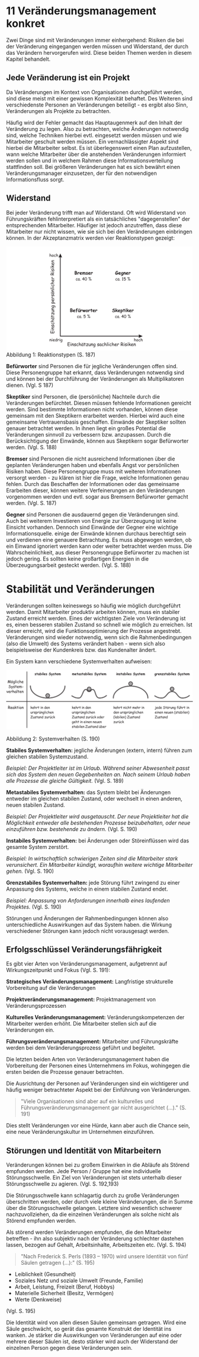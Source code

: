 # 11 Veränderungsmanagement konkret

Zwei Dinge sind mit Veränderungen immer einhergehend: Risiken die bei der Veränderung eingegangen werden müssen und Widerstand, der durch das Verändern hervorgerufen wird. Diese beiden Themen werden in diesem Kapitel behandelt.

## Jede Veränderung ist ein Projekt

Da Veränderungen im Kontext von Organisationen durchgeführt werden, sind diese meist mit einer gewissen Komplexität behaftet. Des Weiteren sind verschiedenste Personen an Veränderungen beteiligt - es ergibt also Sinn, Veränderungen als Projekte zu betrachten.

Häufig wird der Fehler gemacht das Hauptaugenmerk auf den Inhalt der Veränderung zu legen. Also zu betrachten, welche Änderungen notwendig sind, welche Techniken hierbei evtl. eingesetzt werden müssen und wie Mitarbeiter geschult werden müssen. Ein vernachlässigter Aspekt sind hierbei die Mitarbeiter selbst. Es ist überlegenswert einen Plan aufzustellen, wann welche Mitarbeiter über die anstehenden Veränderungen informiert werden sollen und in welchem Rahmen diese Informationsverteilung stattfinden soll. Bei größeren Veränderungen hat es sich bewährt einen Veränderungsmanager einzusetzen, der für den notwendigen Informationsfluss sorgt.

## Widerstand

Bei jeder Veränderung trifft man auf Widerstand. Oft wird Widerstand von Führungskräften fehlinterpretiert als ein tatsächliches "dagegenstellen" der entsprechenden Mitarbeiter. Häufiger ist jedoch anzutreffen, dass diese Mitarbeiter nur nicht wissen, wie sie sich bei den Veränderungen einbringen können. In der Akzeptanzmatrix werden vier Reaktionstypen gezeigt:

![](/assets/Reaktionstypen.PNG)Abbildung 1: Reaktionstypen \(S. 187\)

**Befürworter** sind Personen die für jegliche Veränderungen offen sind. Diese Personengruppe hat erkannt, dass Veränderungen notwendig sind und können bei der Durchführung der Veränderungen als Multiplikatoren dienen. \(Vgl. S 187\)

**Skeptiker** sind Personen, die \(persönliche\) Nachteile durch die Veränderungen befürchtet. Diesen müssen fehlende Informationen gereicht werden. Sind bestimmte Informationen nicht vorhanden, können diese gemeinsam mit den Skeptikern erarbeitet werden. Hierbei wird auch eine gemeinsame Vertrauensbasis geschaffen. Einwände der Skeptiker sollten genauer betrachtet werden. In ihnen liegt ein großes Potential die Veränderungen sinnvoll zu verbessern bzw. anzupassen. Durch die Berücksichtigung der Einwände, können aus Skeptikern sogar Befürworter werden. \(Vgl. S. 188\)

**Bremser** sind Personen die nicht ausreichend Informationen über die geplanten Veränderungen haben und  ebenfalls Angst vor persönlichen Risiken haben. Diese Personengruppe muss mit weiteren Informationen versorgt werden - zu klären ist hier die Frage, welche Informationen genau fehlen. Durch das Beschaffen der Informationen oder das gemeinsame Erarbeiten dieser, können weitere Verfeinerungen an den Veränderungen vorgenommen werden und evtl. sogar aus Bremsern Befürworter gemacht werden. \(Vgl. S. 187\)

**Gegner** sind Personen die ausdauernd gegen die Veränderungen sind. Auch bei weiterem Investieren von Energie zur Überzeugung ist keine Einsicht vorhanden. Dennoch sind Einwände der Gegner eine wichtige Informationsquelle. einige der Einwände können durchaus berechtigt sein und verdienen eine genauere Betrachtung. Es muss abgewogen werden, ob ein Einwand ignoriert werden kann oder weiter betrachtet werden muss. Die Wahrscheinlichkeit, aus dieser Personengruppe Befürworter zu machen ist jedoch gering. Es sollten keine großartigen Energien in die Überzeugungsarbeit gesteckt werden. \(Vgl. S. 188\)

# Stabilität und Veränderungen

Veränderungen sollten keineswegs so häufig wie möglich durchgeführt werden. Damit Mitarbeiter produktiv arbeiten können, muss ein stabiler Zustand erreicht werden. Eines der wichtigsten Ziele von Veränderung ist es, einen besseren stabilen Zustand so schnell wie möglich zu erreichen. Ist dieser erreicht, wird die Funktionsoptimierung der Prozesse angestrebt. Veränderungen sind wieder notwendig, wenn sich die Rahmenbedingungen \(also die Umwelt\) des Systems verändert haben - wenn sich also beispielsweise der Kundenkreis bzw. das Kundenalter ändert.

Ein System kann verschiedene Systemverhalten aufweisen:

![](/assets/Systemverhalten.PNG)

Abbildung 2: Systemverhalten \(S. 190\)

**Stabiles Systemverhalten:** jegliche Änderungen \(extern, intern\) führen zum gleichen stabilen Systemzustand.

_Beispiel: Der Projektleiter ist im Urlaub. Während seiner Abwesenheit passt sich das System den neuen Gegebenheiten an. Nach seinem Urlaub haben alle Prozesse die gleiche Gültigkeit._ \(Vgl. S. 189\)

**Metastabiles Systemverhalten:** das System bleibt bei  Änderungen entweder im gleichen stabilen Zustand, oder wechselt in einen anderen, neuen stabilen Zustand.

_Beispiel: Der Projektleiter wird ausgetauscht. Der neue Projektleiter hat die Möglichkeit entweder alle bestehenden Prozesse beizubehalten, oder neue einzuführen bzw. bestehende zu ändern._ \(Vgl. S. 190\)

**Instabiles Systemverhalten:** bei Änderungen oder Störeinflüssen wird das gesamte System zerstört.

_Beispiel: In wirtschaftlich schwierigen Zeiten sind die Mitarbeiter stark verunsichert. Ein Mitarbeiter kündigt, woraufhin weitere wichtige Mitarbeiter gehen._ \(Vgl. S. 190\)

**Grenzstabiles Systemverhalten:** jede Störung führt zwingend zu einer Anpassung des Systems, welche in einem stabilen Zustand endet.

_Beispiel: Anpassung von Anforderungen innerhalb eines laufenden Projektes._ \(Vgl. S. 190\)

Störungen und Änderungen der Rahmenbedingungen können also unterschiedliche Auswirkungen auf das System haben. die Wirkung verschiedener Störungen kann jedoch nicht vorausgesagt werden.

## Erfolgsschlüssel Veränderungsfährigkeit

Es gibt vier Arten von Veränderungsmanagement, aufgetrennt auf Wirkungszeitpunkt und Fokus \(Vgl. S. 191\):

**Strategisches Veränderungsmanagement:** Langfristige strukturelle Vorbereitung auf die Veränderungen

**Projektveränderungsmanagement:** Projektmanagement von Veränderungsprozessen

**Kulturelles Veränderungsmanagement:** Veränderungskompetenzen der Mitarbeiter werden erhöht. Die Mitarbeiter stellen sich auf die Veränderungen ein.

**Führungsveränderungsmanagement:** Mitarbeiter und Führungskräfte werden bei dem Veränderungsprozess geführt und begleitet.

Die letzten beiden Arten von Veränderungsmanagement haben die Vorbereitung der Personen eines Unternehmens im Fokus, wohingegen die ersten beiden die Prozesse genauer betrachten.

Die Ausrichtung der Personen auf Veränderungen sind ein wichtigerer und häufig weniger betrachteter Aspekt bei der Einführung von Veränderungen.

> "Viele Organisationen sind aber auf ein kulturelles und Führungsveränderungsmanagement gar nicht ausgerichtet \(...\)." \(S. 191\)

Dies stellt Veränderungen vor eine Hürde, kann aber auch die Chance sein, eine neue Veränderungskultur im Unternehmen einzuführen.

## Störungen und Identität von Mitarbeitern

Veränderungen können bei zu großem Einwirken in die Abläufe als Störend empfunden werden. Jede Person / Gruppe hat eine individuelle Störungsschwelle. Ein Ziel von Veränderungen ist stets unterhalb dieser Störungsschwelle zu agieren. \(Vgl. S. 192,193\)

Die Störungsschwelle kann schlagartig durch zu große Veränderungen überschritten werden, oder durch viele kleine Veränderungen, die in Summe über die Störungsschwelle gelangen. Letztere sind wesentlich schwerer nachzuvollziehen, da die einzelnen Veränderungen als solche nicht als Störend empfunden werden.

Als störend werden Veränderungen empfunden, die den Mitarbeiter betreffen - ihn also subjektiv nach der Veränderung schlechter dastehen lassen, bezogen auf Gehalt, Arbeitsinhalte, Arbeitszeiten etc. \(Vgl. S. 194\)

> "Nach Frederick S. Perls \(1893 – 1970\) wird unsere Identität von fünf Säulen getragen \(...\):" \(S. 195\)

* Leiblichkeit \(Gesundheit\)
* Soziales Netz und soziale Umwelt \(Freunde, Familie\)
* Arbeit, Leistung, Freizeit \(Beruf, Hobbys\)
* Materielle Sicherheit \(Besitz, Vermögen\)
* Werte \(Denkweise\)

\(Vgl. S. 195\)

Die Identität wird von allen diesen Säulen gemeinsam getragen. Wird eine Säule geschwächt, so gerät das gesamte Konstrukt der Identität ins wanken. Je stärker die Auswirkungen von Veränderungen auf eine oder mehrere dieser Säulen ist, desto stärker wird auch der Widerstand der einzelnen Person gegen diese Veränderungen sein.

